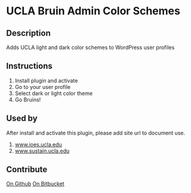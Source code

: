 # UCLA Bruin Admin Color Schemes

## Description

Adds UCLA light and dark color schemes to WordPress user profiles 

## Instructions

1. Install plugin and activate
1. Go to your user profile
1. Select dark or light color theme
1. Go Bruins! 

## Used by

After install and activate this plugin, please add site url to document use.

1. www.ioes.ucla.edu
1. www.sustain.ucla.edu


## Contribute

[On Github](https://github.com/ucla-ux/ucla-bruin-admin-color-schemes)
[On Bitbucket](https://bitbucket.org/scott-gruber/ucla-bruin-admin-color-schemes/)
